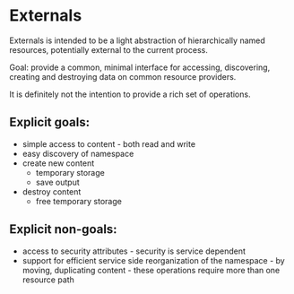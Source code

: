 Externals
=========

Externals is intended to be a light abstraction of hierarchically named resources,
potentially external to the current process.

Goal: provide a common, minimal interface for accessing, discovering,
creating and destroying data on common resource providers.

It is definitely not the intention to provide a rich set of operations.


Explicit goals:
---------------

- simple access to content - both read and write
- easy discovery of namespace
- create new content
	- temporary storage
	- save output
- destroy content
	- free temporary storage


Explicit non-goals:
-------------------

- access to security attributes - security is service dependent
- support for efficient service side reorganization of the namespace -
  by moving, duplicating content - these operations require more than one resource path
